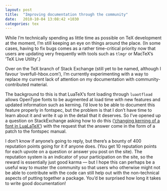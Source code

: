```yaml
---
layout: post
title:  "Improving documentation through the community"
date:   2010-10-04 13:08:42 +1030
categories: tex
---
```


<p>While I&rsquo;m technically spending as little time as possible on TeX development at the moment, I&rsquo;m still keeping an eye on things around the place. (In some cases, having to fix bugs comes as a rather time-critical priority now that users are updating very frequently with tools such as <code>tlmgr</code> or MacTeX&rsquo;s ‘TeX Live Utility’.)</p>

<p>Over on the TeX branch of Stack Exchange (still yet to be named, although I favour ‘overfull-hbox.com’), I&rsquo;m currently experimenting with a way to replace my current lack of attention on my documentation with community-contributed material.</p>

<p>The background to this is that LuaTeX&rsquo;s font loading through <code>luaotfload</code> allows OpenType fonts to be augmented at load time with new features and updated information such as kerning. I&rsquo;d love to be able to document this feature properly in fontspec, but the problem is that I don&rsquo;t have time to learn about it and write it up in the detail that it deserves. So I&rsquo;ve opened up a question on StackExchange asking how to do this (<a href="http://tex.stackexchange.com/q/3602/179">‘changing kerning of a font in LuaLaTeX’</a>) with the request that the answer come in the form of a patch to the fontspec manual.</p>

<p>I don&rsquo;t know if anyone&rsquo;s going to reply, but there&rsquo;s a bounty of 400 reputation points going for it if anyone does. (You get 10 reputation points for each upvote on a question or answer you post on the site). The reputation system is an indicator of your participation on the site, so the reward is essentially just good karma — but I hope this can perhaps be a useful way to muster the community so that users who otherwise might not be able to contribute with the code can still help out with the non-technical aspects of putting together a package. You&rsquo;d be surprised how long it takes to write good documentation!</p>
